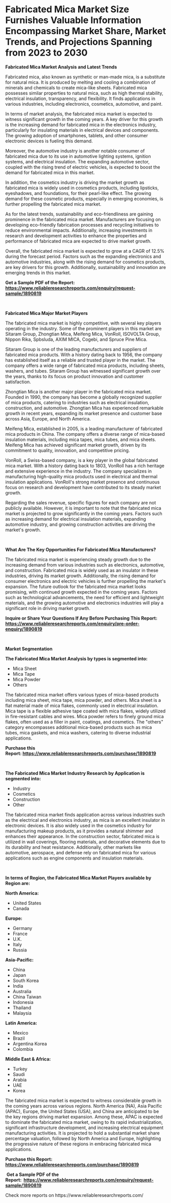 <p><h1>Fabricated Mica Market Size Furnishes Valuable Information Encompassing Market Share, Market Trends, and Projections Spanning from 2023 to 2030</h1></p><p><strong>Fabricated Mica Market Analysis and Latest Trends</strong></p>
<p><p>Fabricated mica, also known as synthetic or man-made mica, is a substitute for natural mica. It is produced by melting and cooling a combination of minerals and chemicals to create mica-like sheets. Fabricated mica possesses similar properties to natural mica, such as high thermal stability, electrical insulation, transparency, and flexibility. It finds applications in various industries, including electronics, cosmetics, automotive, and paint.</p><p>In terms of market analysis, the fabricated mica market is expected to witness significant growth in the coming years. A key driver for this growth is the increasing demand for fabricated mica in the electronics industry, particularly for insulating materials in electrical devices and components. The growing adoption of smartphones, tablets, and other consumer electronic devices is fueling this demand.</p><p>Moreover, the automotive industry is another notable consumer of fabricated mica due to its use in automotive lighting systems, ignition systems, and electrical insulation. The expanding automotive sector, coupled with the rising trend of electric vehicles, is expected to boost the demand for fabricated mica in this market.</p><p>In addition, the cosmetics industry is driving the market growth as fabricated mica is widely used in cosmetics products, including lipsticks, eyeshadows, and foundations, for their pearl-like effect. The growing demand for these cosmetic products, especially in emerging economies, is further propelling the fabricated mica market.</p><p>As for the latest trends, sustainability and eco-friendliness are gaining prominence in the fabricated mica market. Manufacturers are focusing on developing eco-friendly fabrication processes and recycling initiatives to reduce environmental impacts. Additionally, increasing investments in research and development activities to enhance the properties and performance of fabricated mica are expected to drive market growth.</p><p>Overall, the fabricated mica market is expected to grow at a CAGR of 12.5% during the forecast period. Factors such as the expanding electronics and automotive industries, along with the rising demand for cosmetics products, are key drivers for this growth. Additionally, sustainability and innovation are emerging trends in this market.</p></p>
<p><strong>Get a Sample PDF of the Report:&nbsp; <a href="https://www.reliableresearchreports.com/enquiry/request-sample/1890819">https://www.reliableresearchreports.com/enquiry/request-sample/1890819</a></strong></p>
<p>&nbsp;</p>
<p><strong>Fabricated Mica Major Market Players</strong></p>
<p><p>The fabricated mica market is highly competitive, with several key players operating in the industry. Some of the prominent players in this market are Sitaram Group, Zhongtian Mica, Meifeng Mica, VonRoll, ISOVOLTA Group, Nippon Rika, Spbsluda, AXIM MICA, Cogebi, and Spruce Pine Mica. </p><p>Sitaram Group is one of the leading manufacturers and suppliers of fabricated mica products. With a history dating back to 1956, the company has established itself as a reliable and trusted player in the market. The company offers a wide range of fabricated mica products, including sheets, washers, and tubes. Sitaram Group has witnessed significant growth over the years, thanks to its focus on product innovation and customer satisfaction.</p><p>Zhongtian Mica is another major player in the fabricated mica market. Founded in 1990, the company has become a globally recognized supplier of mica products, catering to industries such as electrical insulation, construction, and automotive. Zhongtian Mica has experienced remarkable growth in recent years, expanding its market presence and customer base across Asia, Europe, and North America.</p><p>Meifeng Mica, established in 2005, is a leading manufacturer of fabricated mica products in China. The company offers a diverse range of mica-based insulation materials, including mica tapes, mica tubes, and mica sheets. Meifeng Mica has achieved significant market growth, driven by its commitment to quality, innovation, and competitive pricing.</p><p>VonRoll, a Swiss-based company, is a key player in the global fabricated mica market. With a history dating back to 1803, VonRoll has a rich heritage and extensive experience in the industry. The company specializes in manufacturing high-quality mica products used in electrical and thermal insulation applications. VonRoll's strong market presence and continuous focus on research and development have contributed to its steady market growth.</p><p>Regarding the sales revenue, specific figures for each company are not publicly available. However, it is important to note that the fabricated mica market is projected to grow significantly in the coming years. Factors such as increasing demand for electrical insulation materials, expanding automotive industry, and growing construction activities are driving the market's growth.</p></p>
<p>&nbsp;</p>
<p><strong>What Are The Key Opportunities For Fabricated Mica Manufacturers?</strong></p>
<p><p>The fabricated mica market is experiencing steady growth due to the increasing demand from various industries such as electronics, automotive, and construction. Fabricated mica is widely used as an insulator in these industries, driving its market growth. Additionally, the rising demand for consumer electronics and electric vehicles is further propelling the market's expansion. The future outlook for the fabricated mica market looks promising, with continued growth expected in the coming years. Factors such as technological advancements, the need for efficient and lightweight materials, and the growing automotive and electronics industries will play a significant role in driving market growth.</p></p>
<p><strong>Inquire or Share Your Questions If Any Before Purchasing This Report: <a href="https://www.reliableresearchreports.com/enquiry/pre-order-enquiry/1890819">https://www.reliableresearchreports.com/enquiry/pre-order-enquiry/1890819</a></strong></p>
<p>&nbsp;</p>
<p><strong>Market Segmentation</strong></p>
<p><strong>The Fabricated Mica Market Analysis by types is segmented into:</strong></p>
<p><ul><li>Mica Sheet</li><li>Mica Tape</li><li>Mica Powder</li><li>Others</li></ul></p>
<p><p>The fabricated mica market offers various types of mica-based products including mica sheet, mica tape, mica powder, and others. Mica sheet is a flat material made of mica flakes, commonly used in electrical insulation. Mica tape is a flexible adhesive tape coated with mica flakes, widely utilized in fire-resistant cables and wires. Mica powder refers to finely ground mica flakes, often used as a filler in paint, coatings, and cosmetics. The "others" category encompasses additional mica-based products such as mica tubes, mica gaskets, and mica washers, catering to diverse industrial applications.</p></p>
<p><strong>Purchase this Report:&nbsp;<a href="https://www.reliableresearchreports.com/purchase/1890819">https://www.reliableresearchreports.com/purchase/1890819</a></strong></p>
<p>&nbsp;</p>
<p><strong>The Fabricated Mica Market Industry Research by Application is segmented into:</strong></p>
<p><ul><li>Industry</li><li>Cosmetics</li><li>Construction</li><li>Other</li></ul></p>
<p><p>The fabricated mica market finds application across various industries such as the electrical and electronics industry, as mica is an excellent insulator in electronic devices. It is also widely used in the cosmetics industry for manufacturing makeup products, as it provides a natural shimmer and enhances their appearance. In the construction sector, fabricated mica is utilized in wall coverings, flooring materials, and decorative elements due to its durability and heat resistance. Additionally, other markets like automotive, aerospace, and defense rely on fabricated mica for various applications such as engine components and insulation materials.</p></p>
<p>&nbsp;</p>
<p><strong>In terms of Region, the Fabricated Mica Market Players available by Region are:</strong></p>
<p>
    <p> <strong> North America: </strong>
        <ul>
            <li>United States</li>
            <li>Canada</li>
        </ul>
        </p> 
    <p> <strong> Europe: </strong>
        <ul>
            <li>Germany</li>
            <li>France</li>
            <li>U.K.</li>
            <li>Italy</li>
            <li>Russia</li>
        </ul>
        </p> 
    <p> <strong> Asia-Pacific: </strong>
        <ul>
            <li>China</li>
            <li>Japan</li>
            <li>South Korea</li>
            <li>India</li>
            <li>Australia</li>
            <li>China Taiwan</li>
            <li>Indonesia</li>
            <li>Thailand</li>
            <li>Malaysia</li>
        </ul>
        </p> 
    <p> <strong> Latin America: </strong>
        <ul>
            <li>Mexico</li>
            <li>Brazil</li>
            <li>Argentina Korea</li>
            <li>Colombia</li>
        </ul>
        </p> 
    <p> <strong> Middle East & Africa: </strong>
        <ul>
            <li>Turkey</li>
            <li>Saudi</li>
            <li>Arabia</li>
            <li>UAE</li>
            <li>Korea</li>
        </ul>
    </p>
    </p>
<p><p>The fabricated mica market is expected to witness considerable growth in the coming years across various regions. North America (NA), Asia Pacific (APAC), Europe, the United States (USA), and China are anticipated to be the key regions driving market expansion. Among these, APAC is expected to dominate the fabricated mica market, owing to its rapid industrialization, significant infrastructure development, and increasing electrical equipment manufacturing activities. It is projected to hold a substantial market share percentage valuation, followed by North America and Europe, highlighting the progressive nature of these regions in embracing fabricated mica applications.</p></p>
<p><strong>Purchase this Report: <a href="https://www.reliableresearchreports.com/purchase/1890819">https://www.reliableresearchreports.com/purchase/1890819</a></strong></p>
<p>&nbsp;<strong>Get a Sample PDF of the Report:&nbsp;&nbsp;<a href="https://www.reliableresearchreports.com/enquiry/request-sample/1890819">https://www.reliableresearchreports.com/enquiry/request-sample/1890819</a></strong></p>
<p><strong></strong></p>
<p>Check more reports on https://www.reliableresearchreports.com/</p>